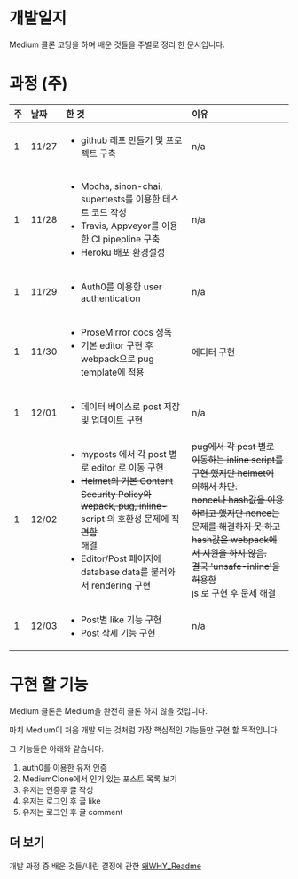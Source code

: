 # 개발일지

Medium 클론 코딩을 하며 배운 것들을 주별로 정리 한 문서입니다.

# 과정 (주)

|주|날짜|한 것|이유|
|:-|:--|:----|:---|
|1|11/27|<ul><li>github 레포 만들기 및 프로젝트 구축</li></ul>|n/a|
|1|11/28|<ul><li>Mocha, sinon-chai, supertests를 이용한 테스트 코드 작성</li><li>Travis, Appveyor를 이용한 CI pipepline 구축</li><li>Heroku 배포 환경설정</li></ul>|n/a|
|1|11/29|<ul><li>Auth0를 이용한 user authentication</li></ul>|n/a|
|1|11/30|<ul><li>ProseMirror docs 정독</li><li>기본 editor 구현 후 webpack으로 pug template에 적용</li></ul>|에디터 구현|
|1|12/01|<ul><li>데이터 베이스로 post 저장 및 업데이트 구현</li></ul>|n/a|
|1|12/02|<ul><li>myposts 에서 각 post 별로 editor 로 이동 구현</li><li>~~Helmet의 기본 Content Security Policy와 wepack, pug, inline-script 의 호환성 문제에 직면함~~<br>해결</li><li>Editor/Post 페이지에 database data를 불러와서 rendering 구현</li><ul>|~~pug에서 각 post 별로 이동하는 inline script를 구현 했지만 helmet에 의해서 차단.<br> nonce나 hash값을 이용하려고 했지만 nonce는 문제를 해결하지 못 하고 hash값은 webpack에서 지원을 하지 않음.<br>결국 'unsafe-inline'을 허용함~~ <br>js 로 구현 후 문제 해결|
|1|12/03|<ul><li>Post별 like 기능 구현</li><li>Post 삭제 기능 구현</li></ul>|n/a|


# 구현 할 기능

Medium 클론은 Medium을 완전히 클론 하지 않을 것입니다. 

마치 Medium이 처음 개발 되는 것처럼 가장 핵심적인 기능들만 구현 할 목적입니다. 

그 기능들은 아래와 같습니다:

1. auth0를 이용한 유저 인증 
2. MediumClone에서 인기 있는 포스트 목록 보기
3. 유저는 인증후 글 작성
4. 유저는 로그인 후 글 like
5. 유저는 로그인 후 글 comment

## 더 보기

개발 과정 중 배운 것들/내린 결정에 관한 [왜WHY_Readme](https://www.github.com/json9512/mediumclone/blob/master/WHY_kr.md)
